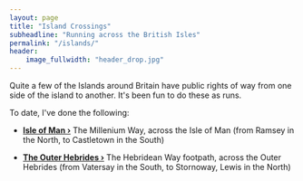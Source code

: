 ```yaml
---
layout: page
title: "Island Crossings"
subheadline: "Running across the British Isles"
permalink: "/islands/"
header:
    image_fullwidth: "header_drop.jpg"
---
```

Quite a few of the Islands around Britain have public rights of way from one side of the island to another. It's been fun to do these as runs.

To date, I've done the following:

- **<a href="{{ site.url }}{{ site.baseurl }}/islands/isleofman/">Isle of Man ›</a>** The Millenium Way, across the Isle of Man (from Ramsey in the North, to Castletown in the South)

- **<a href="{{ site.url }}{{ site.baseurl }}/islands/hebrides/">The Outer Hebrides ›</a>** The Hebridean Way footpath, across the Outer Hebrides (from Vatersay in the South, to Stornoway, Lewis in the North)



